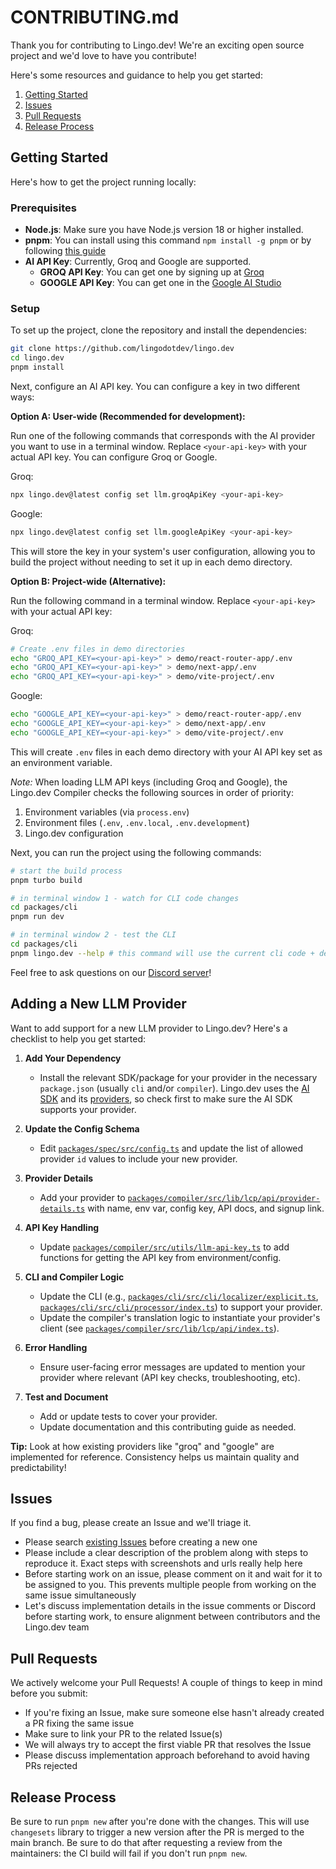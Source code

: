 # CONTRIBUTING.md

Thank you for contributing to Lingo.dev! We're an exciting open source project and we'd love to have you contribute!

Here's some resources and guidance to help you get started:

1. [Getting Started](#getting-started)
2. [Issues](#issues)
3. [Pull Requests](#pull-requests)
4. [Release Process](#release-process)

## Getting Started

Here's how to get the project running locally:

### Prerequisites

- **Node.js**: Make sure you have Node.js version 18 or higher installed.
- **pnpm**: You can install using this command `npm install -g pnpm` or by following [this guide](https://pnpm.io/installation)
- **AI API Key**:
  Currently, Groq and Google are supported.
  - **GROQ API Key**: You can get one by signing up at [Groq](https://console.groq.com/)
  - **GOOGLE API Key**: You can get one in the [Google AI Studio](https://aistudio.google.com/apikey)

### Setup

To set up the project, clone the repository and install the dependencies:

```bash
git clone https://github.com/lingodotdev/lingo.dev
cd lingo.dev
pnpm install
```

Next, configure an AI API key. You can configure a key in two different ways:

**Option A: User-wide (Recommended for development):**

Run one of the following commands that corresponds with the AI provider you want to use in a terminal window. Replace `<your-api-key>` with your actual API key. You can configure Groq or Google.

Groq:

```bash
npx lingo.dev@latest config set llm.groqApiKey <your-api-key>
```

Google:

```bash
npx lingo.dev@latest config set llm.googleApiKey <your-api-key>
```

This will store the key in your system's user configuration, allowing you to build the project without needing to set it up in each demo directory.

**Option B: Project-wide (Alternative):**

Run the following command in a terminal window. Replace `<your-api-key>` with your actual API key:

Groq:

```bash
# Create .env files in demo directories
echo "GROQ_API_KEY=<your-api-key>" > demo/react-router-app/.env
echo "GROQ_API_KEY=<your-api-key>" > demo/next-app/.env
echo "GROQ_API_KEY=<your-api-key>" > demo/vite-project/.env
```

Google:

```bash
echo "GOOGLE_API_KEY=<your-api-key>" > demo/react-router-app/.env
echo "GOOGLE_API_KEY=<your-api-key>" > demo/next-app/.env
echo "GOOGLE_API_KEY=<your-api-key>" > demo/vite-project/.env
```

This will create `.env` files in each demo directory with your AI API key set as an environment variable.

_Note:_ When loading LLM API keys (including Groq and Google), the Lingo.dev Compiler checks the following sources in order of priority:

1. Environment variables (via `process.env`)
2. Environment files (`.env`, `.env.local`, `.env.development`)
3. Lingo.dev configuration

Next, you can run the project using the following commands:

```bash
# start the build process
pnpm turbo build

# in terminal window 1 - watch for CLI code changes
cd packages/cli
pnpm run dev

# in terminal window 2 - test the CLI
cd packages/cli
pnpm lingo.dev --help # this command will use the current cli code + demo config from ./package/i18n.json
```

Feel free to ask questions on our [Discord server](https://lingo.dev/go/discord)!

## Adding a New LLM Provider

Want to add support for a new LLM provider to Lingo.dev? Here's a checklist to help you get started:

1. **Add Your Dependency**

   - Install the relevant SDK/package for your provider in the necessary `package.json` (usually `cli` and/or `compiler`). Lingo.dev uses the [AI SDK](https://ai-sdk.dev) and its [providers](https://ai-sdk.dev/providers/ai-sdk-providers), so check first to make sure the AI SDK supports your provider.

2. **Update the Config Schema**

   - Edit [`packages/spec/src/config.ts`](./packages/spec/src/config.ts) and update the list of allowed provider `id` values to include your new provider.

3. **Provider Details**

   - Add your provider to [`packages/compiler/src/lib/lcp/api/provider-details.ts`](./packages/compiler/src/lib/lcp/api/provider-details.ts) with name, env var, config key, API docs, and signup link.

4. **API Key Handling**

   - Update [`packages/compiler/src/utils/llm-api-key.ts`](./packages/compiler/src/utils/llm-api-key.ts) to add functions for getting the API key from environment/config.

5. **CLI and Compiler Logic**

   - Update the CLI (e.g., [`packages/cli/src/cli/localizer/explicit.ts`](./packages/cli/src/cli/localizer/explicit.ts), [`packages/cli/src/cli/processor/index.ts`](./packages/cli/src/cli/processor/index.ts)) to support your provider.
   - Update the compiler's translation logic to instantiate your provider's client (see [`packages/compiler/src/lib/lcp/api/index.ts`](./packages/compiler/src/lib/lcp/api/index.ts)).

6. **Error Handling**

   - Ensure user-facing error messages are updated to mention your provider where relevant (API key checks, troubleshooting, etc).

7. **Test and Document**
   - Add or update tests to cover your provider.
   - Update documentation and this contributing guide as needed.

**Tip:**
Look at how existing providers like "groq" and "google" are implemented for reference. Consistency helps us maintain quality and predictability!

## Issues

If you find a bug, please create an Issue and we'll triage it.

- Please search [existing Issues](https://github.com/lingodotdev/lingo.dev/issues) before creating a new one
- Please include a clear description of the problem along with steps to reproduce it. Exact steps with screenshots and urls really help here
- Before starting work on an issue, please comment on it and wait for it to be assigned to you. This prevents multiple people from working on the same issue simultaneously
- Let's discuss implementation details in the issue comments or Discord before starting work, to ensure alignment between contributors and the Lingo.dev team

## Pull Requests

We actively welcome your Pull Requests! A couple of things to keep in mind before you submit:

- If you're fixing an Issue, make sure someone else hasn't already created a PR fixing the same issue
- Make sure to link your PR to the related Issue(s)
- We will always try to accept the first viable PR that resolves the Issue
- Please discuss implementation approach beforehand to avoid having PRs rejected

## Release Process

Be sure to run `pnpm new` after you're done with the changes. This will use `changesets` library to trigger a new version after the PR is merged to the main branch. Be sure to do that after requesting a review from the maintainers: the CI build will fail if you don't run `pnpm new`.
